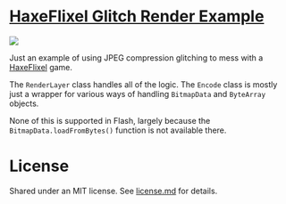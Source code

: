 # [HaxeFlixel Glitch Render Example](https://github.com/steverichey/HaxeFlixelGlitchRender)

![](https://raw.github.com/steverichey/HaxeFlixelGlitchRender/master/src/screen.png")

Just an example of using JPEG compression glitching to mess with a [HaxeFlixel](http://www.haxeflixel.com) game.

The `RenderLayer` class handles all of the logic. The `Encode` class is mostly just a wrapper for various ways of handling `BitmapData` and `ByteArray` objects.

None of this is supported in Flash, largely because the `BitmapData.loadFromBytes()` function is not available there.

# License

Shared under an MIT license. See [license.md](https://github.com/steverichey/HaxeFlixelGlitchRender/blob/master/license.md) for details.